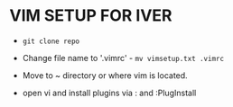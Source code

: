 # VIM SETUP FOR IVER

- `git clone repo`
- Change file name to '.vimrc' - `mv vimsetup.txt .vimrc`
- Move to ~ directory or where vim is located. 

- open vi and install plugins via : and :PlugInstall



